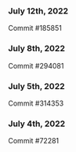 ### July 12th, 2022

Commit #185851

### July 8th, 2022

Commit #294081

### July 5th, 2022

Commit #314353


### July 4th, 2022

Commit #72281
